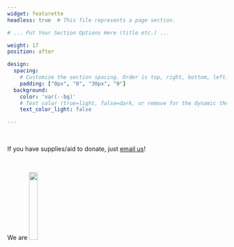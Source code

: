 ```yaml
---
widget: featurette
headless: true  # This file represents a page section.

# ... Put Your Section Options Here (title etc.) ...

weight: 17
position: after

design:
  spacing:
    # Customize the section spacing. Order is top, right, bottom, left.
    padding: ["0px", "0", "30px", "0"]
  background:
    color: 'var(--bg)'
    # Text color (true=light, false=dark, or remove for the dynamic theme color).
    text_color_light: false

---
```


<!-- </br>

Donate with Gift Aid through our Localgiving page:
<div style="text-align: center">
<script type="text/javascript" src="https://localgiving.org/js/embed.js"> </script>
<script type="text/javascript"> EMB.init(["35734","170","60"]); EMB.render(); </script>
</div> -->

</br>

If you have supplies/aid to donate, just <a href="mailto:sunflowerswales@gmail.com"><i class="fa-solid fa-envelope"></i> email us</a>!

</br>


We are <a href="https://www.scvs.org.uk/membership" target="_blank"><img src="uploads/SCVS.jpg" width="20%" style="display: inline;"></a>

</br>


